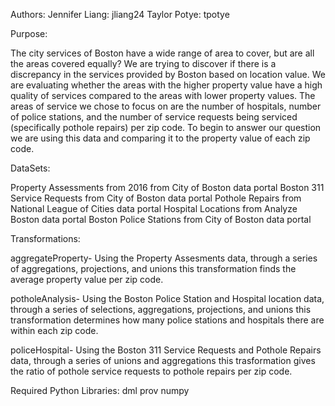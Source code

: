 
Authors:
Jennifer Liang: jliang24 
Taylor Potye: tpotye 

Purpose:

The city services of Boston have a wide range of area to cover, but are all the areas covered equally? We are trying to discover if there is a discrepancy in the services provided by Boston based on location value. We are evaluating whether the areas with the higher property value have a high quality of services compared to the areas with lower property values. The areas of service we chose to focus on are the number of hospitals, number of police stations, and the number of service requests being serviced (specifically pothole repairs) per zip code. To begin to answer our question we are using this data and comparing it to the property value of each zip code. 

DataSets:

Property Assessments from 2016 from City of Boston data portal
Boston 311 Service Requests from City of Boston data portal
Pothole Repairs from National League of Cities data portal
Hospital Locations from Analyze Boston data portal
Boston Police Stations from City of Boston data portal

Transformations:

aggregateProperty- Using the Property Assesments data, through a series of aggregations, projections, and unions this transformation finds the average property value per zip code.

potholeAnalysis- Using the Boston Police Station and Hospital location data, through a series of selections, aggregations, projections, and unions this transformation determines how many police stations and hospitals there are within each zip code.

policeHospital- Using the Boston 311 Service Requests and Pothole Repairs data, through a series of unions and aggregations this trasformation gives the ratio of pothole service requests to pothole repairs per zip code.  

Required Python Libraries:
dml
prov
numpy